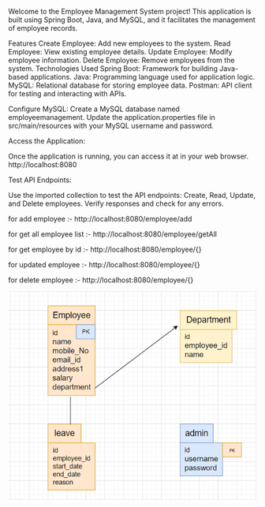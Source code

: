 Welcome to the Employee Management System project! This application is built using Spring Boot, Java, and MySQL, and it facilitates the management of employee records.

Features
Create Employee: Add new employees to the system.
Read Employee: View existing employee details.
Update Employee: Modify employee information.
Delete Employee: Remove employees from the system.
Technologies Used
Spring Boot: Framework for building Java-based applications.
Java: Programming language used for application logic.
MySQL: Relational database for storing employee data.
Postman: API client for testing and interacting with APIs.

Configure MySQL:
Create a MySQL database named employeemanagement.
Update the application.properties file in src/main/resources with your MySQL username and password.

Access the Application:

Once the application is running, you can access it at in your web browser.
http://localhost:8080 


Test API Endpoints:

Use the imported collection to test the API endpoints:
Create, Read, Update, and Delete employees.
Verify responses and check for any errors.

for add employee :- http://localhost:8080/employee/add

for get all employee list :- http://localhost:8080/employee/getAll

for get employee by id :- http://localhost:8080/employee/{}

for updated employee :- http://localhost:8080/employee/{}

for delete employee :- http://localhost:8080/employee/{}

![ER Diagram](er_diagram.png)

